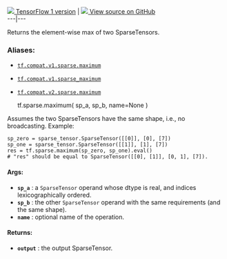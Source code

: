 [ ![](https://tensorflow.google.cn/images/tf_logo_32px.png) TensorFlow 1
version](/versions/r1.15/api_docs/python/tf/sparse/maximum) |  [
![](https://tensorflow.google.cn/images/GitHub-Mark-32px.png) View source on
GitHub
](https://github.com/tensorflow/tensorflow/blob/r2.0/tensorflow/python/ops/sparse_ops.py#L2448-L2483)  
---|---  
  
Returns the element-wise max of two SparseTensors.

### Aliases:

  * [`tf.compat.v1.sparse.maximum`](/api_docs/python/tf/sparse/maximum)
  * [`tf.compat.v1.sparse_maximum`](/api_docs/python/tf/sparse/maximum)
  * [`tf.compat.v2.sparse.maximum`](/api_docs/python/tf/sparse/maximum)

    
    
    tf.sparse.maximum(
        sp_a,
        sp_b,
        name=None
    )
    

Assumes the two SparseTensors have the same shape, i.e., no broadcasting.
Example:

    
    
    sp_zero = sparse_tensor.SparseTensor([[0]], [0], [7])
    sp_one = sparse_tensor.SparseTensor([[1]], [1], [7])
    res = tf.sparse.maximum(sp_zero, sp_one).eval()
    # "res" should be equal to SparseTensor([[0], [1]], [0, 1], [7]).
    

#### Args:

  * **`sp_a`** : a `SparseTensor` operand whose dtype is real, and indices lexicographically ordered.
  * **`sp_b`** : the other `SparseTensor` operand with the same requirements (and the same shape).
  * **`name`** : optional name of the operation.

#### Returns:

  * **`output`** : the output SparseTensor.

